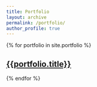 ```yaml
---
title: Portfolio
layout: archive
permalink: /portfolio/
author_profile: true
---
```


{% for portfolio in site.portfolio %}
<dif class = "cookie">
  <h2><a href = "{{ porfolio.url }}">{{portfolio.title}}</a></h2>
</div>
{% endfor %}